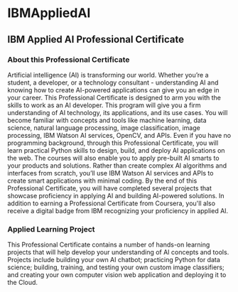 # IBMAppliedAI
## IBM Applied AI Professional Certificate

### About this Professional Certificate

Artificial intelligence (AI) is transforming our world. Whether you’re a student, a developer, or a technology consultant - understanding AI and knowing how to create AI-powered applications can give you an edge in your career. This Professional Certificate is designed to arm you with the skills to work as an AI developer. This program will give you a firm understanding of AI technology, its applications, and its use cases. You will become familiar with concepts and tools like machine learning, data science, natural language processing, image classification, image processing, IBM Watson AI services, OpenCV, and APIs. Even if you have no programming background, through this Professional Certificate, you will learn practical Python skills to design, build, and deploy AI applications on the web. The courses will also enable you to apply pre-built AI smarts to your products and solutions. Rather than create complex AI algorithms and interfaces from scratch, you’ll use IBM Watson AI services and APIs to create smart applications with minimal coding. By the end of this Professional Certificate, you will have completed several projects that showcase proficiency in applying AI and building AI-powered solutions. In addition to earning a Professional Certificate from Coursera, you'll also receive a digital badge from IBM recognizing your proficiency in applied AI.
### Applied Learning Project

This Professional Certificate contains a number of hands-on learning projects that will help develop your understanding of AI concepts and tools. Projects include building your own AI chatbot; practicing Python for data science; building, training, and testing your own custom image classifiers; and creating your own computer vision web application and deploying it to the Cloud. 
